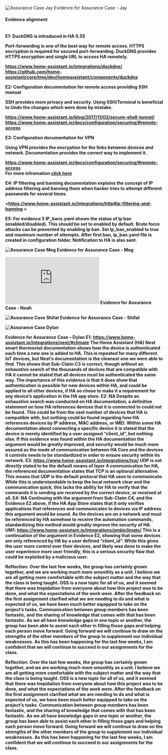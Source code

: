 ![Assurance Case Jay](https://github.com/megharris/cyberockit/blob/main/images/JayChavhanAssuranceCaseUpdatedV3.png)
Evidence for Assurance Case - Jay
<h4/> Evidence alignment <h4/> <br/>
E1: DuckDNS is introduced in HA 0.55 <br/> 
	<p/>Port-forwarding is one of the best way for remote access. HTTPS encryption is required for secured port-forwarding. DuckDNS provides HTTPS encryption and single URL to access HA remotely.<p/>

<https://www.home-assistant.io/integrations/duckdns/> <br/>
<https://github.com/home-assistant/core/tree/dev/homeassistant/components/duckdns> <br/>

E2: Configuration documentation for remote access providing SSH manual<br/>
	<p/> SSH provides more privacy and security. Using SSH/Terminal is beneficial to Undo the changes which were done by mistake.<p/>
<https://www.home-assistant.io/blog/2017/11/02/secure-shell-tunnel/> <br/>
<https://www.home-assistant.io/docs/configuration/securing/#remote-access> <br/>

E3: Configuration documentation for VPN <br/>
	<p/>Using VPN provides the encryption for the links between devices and network. Documentation provides the correct way to implement it. <p/>
<https://www.home-assistant.io/docs/configuration/securing/#remote-access> <br/>
For more infromation [click here](<https://pivpn.io/>)


E4: IP filtering and banning documentation explains the concept of IP address filtering and banning them when hacker tries to attempt different passwords for several times. <br/>

<https://www.home-assistant.io/integrations/http#ip-filtering-and-banning > <br/>

E5: For evidence 5 IP_bans.yaml shows the status of Ip ban (enabled/disabled). This should be set to enabled by default. Brute force attacks can be prevented by enabling Ip ban. Set Ip_ban_enabled to true and maximum number of attempts. After first ban, ip_ban.yaml file is created in configuration folder. Notification to HA is also sent.



![Assurance Case Meg](https://github.com/megharris/cyberockit/blob/main/images/Assurance%20Case%202.png)
Evidence for Assurance Case - Meg


![Assurance Case Noah](https://github.com/megharris/cyberockit/blob/main/images/NZ-assurance%20case.md)
Evidence for Assurance Case - Noah


![Assurance Case Shifat](https://github.com/megharris/cyberockit/blob/main/images/updated_Add_On_Assurance%20Case.png)
Evidence for Assurance Case - Shifat


![Assurance Case Dylan](https://github.com/megharris/cyberockit/blob/main/images/DylanAssuranceCaseV5.drawio.png)

Evidence for Assurance Case – Dylan
E1: https://www.home-assistant.io/integrations/nest/#climate
	The Home Assistant (HA) Nest smart thermostat documentation shows how the device is authenticated each time a new one is added to HA. This is repeated for many different IoT devices, but Nest’s documentation is the cleanest one we were able to find. This shows that Sub-Claim C3 is correct, though without an exhaustive search of the thousands of devices that are compatible with HA it cannot be stated that all devices must be authenticated the same way. The importance of this evidence is that it does show that authentication is possible for new devices within HA, and could be applied to all other devices, if HA so chose to make it a requirement for any device’s application in the HA app store.
E2: NA 
	Despite an exhaustive search was conducted on HA documentation, a definitive statement on how HA references devices that it is connected to could not be found. This could be from the vast number of devices that HA is compatible with, but nothing could be found regarding how HA references devices by IP address, MAC address, or IMEI. Within some HA documentation about connecting a specific device it is stated that the device is merely identified by a user assigned “client_id”, but nothing else. If this evidence was found within the HA documentation the argument would be greatly improved, and security would be much more assured as the mode of communication between HA Core and the devices it controls needs to be standardized in order to ensure security within its network.
E3: https://www.home-assistant.io/integrations/tcp/
	UDP is not directly stated to be the default means of layer 4 communication for HA, the referenced documentation states that TCP is an optional alternative. This means that UDP is the default protocol that HA uses to communicate. While this is understandable to keep the local network clear and the communication quick, this lacks the ability for HA to verify that the commands it is sending are received by the correct device, or received at all. 
E4: NA 
	Continuing with the argument from Sub-Claim C4, and the Evidence E2 above, if the HA App Store states that it only verifies applications that references and communicates to devices via IP address this argument would be sound. As the devices are on a network and must be referenced by HA somehow to receive the automation commands, standardizing this method would greatly improve the security of HA.  
UM1: https://www.home-assistant.io/integrations/ambiclimate/
	This is a continuation of  the argument in Evidence E2, showing that some devices are only referenced by HA by a user defined “client_id”. While this gives the user more control over their devices, and likely was done to make the user experience more user friendly, this is a serious security flaw that could be exploited by a malicious user.

Reflection:
	Over the last few weeks, the group has certainly grown together, and we are working much more smoothly as a unit. I believe we are all getting more comfortable with the subject matter and the way that the class is being taught. OSS is a new topic for all of us, and it seemed that there was trepidation from everyone about how this project was to be done, and what the expectations of the work were. After the feedback on the first assignment clarified what we are needing to do and what is expected of us, we have been much better equipped to take on the project’s tasks. 
	Communication between group members has been fantastic, and the sharing of knowledge that comes with that has been fantastic. As we all have knowledge gaps in one topic or another, the group has been able to assist each other in filling those gaps and helping each person move forward. 
	Going forward we will continue to draw on the strengths of the other members of the group to supplement our individual weaknesses. As this has been happening for the last few weeks, I am confident that we will continue to succeed in our assignments for the class. 



Reflection:
	Over the last few weeks, the group has certainly grown together, and we are working much more smoothly as a unit. I believe we are all getting more comfortable with the subject matter and the way that the class is being taught. OSS is a new topic for all of us, and it seemed that there was trepidation from everyone about how this project was to be done, and what the expectations of the work were. After the feedback on the first assignment clarified what we are needing to do and what is expected of us, we have been much better equipped to take on the project’s tasks. 
	Communication between group members has been fantastic, and the sharing of knowledge that comes with that has been fantastic. As we all have knowledge gaps in one topic or another, the group has been able to assist each other in filling those gaps and helping each person move forward. 
	Going forward we will continue to draw on the strengths of the other members of the group to supplement our individual weaknesses. As this has been happening for the last few weeks, I am confident that we will continue to succeed in our assignments for the class. 
